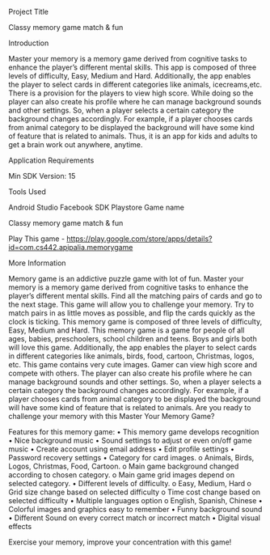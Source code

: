 

Project Title

Classy memory game match & fun

Introduction

Master	your	memory	is	a	memory	game	derived	from	cognitive	tasks	to	enhance	the	player’s different	mental	skills.	This	app is	composed	of	three	levels	of	difficulty,	Easy,	Medium	and	Hard.	Additionally,	the	app	enables	the	player	to	select	cards	in different	categories	like	animals,	icecreams,etc.	There	is	a	provision	for	the	players	to	view	high	score.	While	doing	so	the player	can	also	create	his	profile	where	he	can	manage	background	sounds	and	other	settings.	So,	when	a	player	selects	a certain	category	the	background	changes	accordingly.	For	example,	if	a	player	chooses	cards	from	animal	category	to	be displayed	the	background	will	have	some	kind	of	feature	that is	related	to	animals. Thus,	it	is	an	app	for	kids	and	adults	to	get a	brain	work	out	anywhere,	anytime.

Application	Requirements

Min	SDK	Version:	15

Tools Used

Android Studio
Facebook SDK
Playstore Game name

Classy memory game match & fun

Play This game - https://play.google.com/store/apps/details?id=com.cs442.apipalia.memorygame

More Information

Memory game is an addictive puzzle game with lot of fun. Master your memory is a memory game derived from cognitive tasks to enhance the player’s different mental skills. Find all the matching pairs of cards and go to the next stage. This game will allow you to challenge your memory. Try to match pairs in as little moves as possible, and flip the cards quickly as the clock is ticking. 
This memory game is composed of three levels of difficulty, Easy, Medium and Hard.
This memory game is a game for people of all ages, babies, preschoolers, school children and teens. Boys and girls both will love this game.
Additionally, the app enables the player to select cards in different categories like animals, birds, food, cartoon, Christmas, logos, etc. This game contains very cute images. Gamer can view high score and compete with others. The player can also create his profile where he can manage background sounds and other settings. So, when a player selects a certain category the background changes accordingly. For example, if a player chooses cards from animal category to be displayed the background will have some kind of feature that is related to animals.
Are you ready to challenge your memory with this Master Your Memory Game?

Features for this memory game:
•	This memory game develops recognition
•	Nice background music 
•	Sound settings to adjust or even on/off game music
•	Create account using email address
•	Edit profile settings
•	Password recovery settings
•	Category for card images. 
o Animals, Birds, Logos, Christmas, Food, Cartoon.
o Main game background changed according to chosen category.
o Main game grid images depend on selected category.
•	Different levels of difficulty. 
o Easy, Medium, Hard
o Grid size change based on selected difficulty
o Time cost change based on selected difficulty
•	Multiple languages option
o English, Spanish, Chinese
•	Colorful images and graphics easy to remember
•	Funny background sound 
•	Different Sound on every correct match or incorrect match
•	Digital visual effects

Exercise your memory, improve your concentration with this game!
